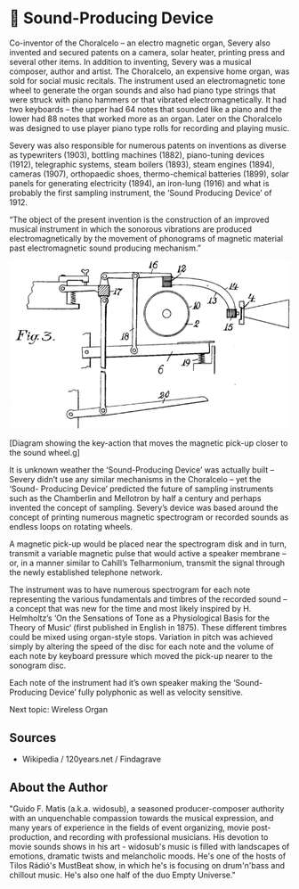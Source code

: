 # 🎼 Sound-Producing Device

Co-inventor of the Choralcelo – an electro magnetic organ, Severy also invented and secured patents on a camera, solar heater, printing press and several other items. In addition to inventing, Severy was a musical composer, author and artist. The Choralcelo, an expensive home organ, was sold for social music recitals. The instrument used an electromagnetic tone wheel to generate the organ sounds and also had piano type strings that were struck with piano hammers or that vibrated electromagnetically. It had two keyboards – the upper had 64 notes that sounded like a piano and the lower had 88 notes that worked more as an organ. Later on the Choralcelo was designed to use player piano type rolls for recording and playing music.

Severy was also responsible for numerous patents on inventions as diverse as typewriters (1903), bottling machines (1882), piano-tuning devices (1912), telegraphic systems, steam boilers (1893), steam engines (1894), cameras (1907), orthopaedic shoes, thermo-chemical batteries (1899), solar panels for generating electricity (1894), an iron-lung (1916) and what is probably the first sampling instrument, the ‘Sound Producing Device’ of 1912.

“The object of the present invention is the construction of an improved musical instrument in which the sonorous vibrations are produced electromagnetically by the movement of phonograms of magnetic material past electromagnetic sound producing mechanism.”

![Sound-Producing Device](_static/images/sound_producing_device/sound_producing_device.png)

[Diagram showing the key-action that moves the magnetic pick-up closer to the sound wheel.g]

It is unknown weather the ‘Sound-Producing Device’ was actually built – Severy didn’t use any similar mechanisms in the Choralcelo – yet the ‘Sound- Producing Device’ predicted the future of sampling instruments such as the Chamberlin and Mellotron by half a century and perhaps invented the concept of sampling.
Severy’s device was based around the concept of printing numerous magnetic spectrogram or recorded sounds as endless loops on rotating wheels.

A magnetic pick-up would be placed near the spectrogram disk and in turn, transmit a variable magnetic pulse that would active a speaker membrane – or, in a manner similar to Cahill’s Telharmonium, transmit the signal through the newly established telephone network.

The instrument was to have numerous spectrogram for each note representing the various fundamentals and timbres of the recorded sound – a concept that was new for the time and most likely inspired by H. Helmholtz’s ‘On the Sensations of Tone as a Physiological Basis for the Theory of Music‘ (first published in English in 1875). These different timbres could be mixed using organ-style stops. Variation in pitch was achieved simply by altering the speed of the disc for each note and the volume of each note by keyboard pressure which moved the pick-up nearer to the sonogram disc.

Each note of the instrument had it’s own speaker making the ‘Sound-Producing Device’ fully polyphonic as well as velocity sensitive.

Next topic: Wireless Organ

## Sources

- Wikipedia / 120years.net / Findagrave

## About the Author

"Guido F. Matis (a.k.a. widosub), a seasoned producer-composer authority with an unquenchable compassion towards the musical expression, and many years of experience in the fields of event organizing, movie post-production, and recording with professional musicians. His devotion to movie sounds shows in his art - widosub's music is filled with landscapes of emotions, dramatic twists and melancholic moods. He's one of the hosts of Tilos Rádió's MustBeat show, in which he's is focusing on drum'n'bass and chillout music. He's also one half of the duo Empty Universe."

